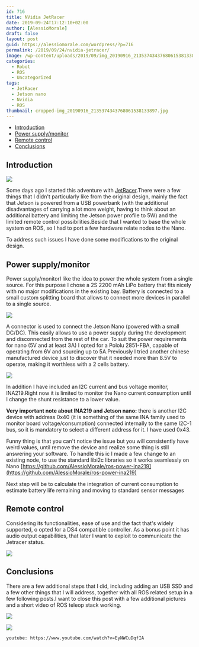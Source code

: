 ```yaml
---
id: 716
title: NVidia JetRacer
date: 2019-09-24T17:12:10+02:00
author: [AlessioMorale]
draft: false
layout: post
guid: https://alessiomorale.com/wordpress/?p=716
permalink: /2019/09/24/nvidia-jetracer/
image: /wp-content/uploads/2019/09/img_20190916_2135374343768061538133897-740x430.jpg
categories:
  - Robot
  - ROS
  - Uncategorized
tags:
  - JetRacer
  - Jetson nano
  - Nvidia
  - ROS
thumbnail: cropped-img_20190916_2135374343768061538133897.jpg
---
```


- [Introduction](#introduction)
- [Power supply/monitor](#power-supplymonitor)
- [Remote control](#remote-control)
- [Conclusions](#conclusions)

## Introduction

![](img_20190916_2135374343768061538133897.jpg)

Some days ago I started this adventure with [JetRacer](https://github.com/NVIDIA-AI-IOT/jetracer).There were a few things that I didn't particularly like from the original design, mainly the fact that Jetson is powered from a USB powerbank (with the additional disadvantages of carrying a lot more weight, having to think about an additional battery and limiting the Jetson power profile to 5W) and the limited remote control possibilities.Beside that I wanted to base the whole system on ROS, so I had to port a few hardware relate nodes to the Nano.

To address such issues I have done some modifications to the original design.

## Power supply/monitor

Power supply/monitorI like the idea to power the whole system from a single source. For this purpose I chose a 2S 2200 mAh LiPo battery that fits nicely with no major modifications in the existing bay.
Battery is connected to a small custom splitting board that allows to connect more devices in parallel to a single source.

![](img_20190916_20094134962048368907300.jpg)

A connector is used to connect the Jetson Nano (powered with a small DC/DC). This easily allows to use a power supply during the development and disconnected from the rest of the car.
To suit the power requirements for nano (5V and at least 3A) I opted for a Pololu 2851-FBA, capable of operating from 6V and sourcing up to 5A.Previously I tried another chinese manufactured device just to discover that it needed more than 8.5V to operate, making it worthless with a 2 cells battery.

![](img_20190916_2008272557472320786764662.jpg)

In addition I have included an I2C current and bus voltage monitor, INA219.Right now it is limited to monitor the Nano current consumption until I change the shunt resistance to a lower value.

**Very important note about INA219 and Jetson nano:** there is another I2C device with address 0x40 (it is something of the same INA family used to monitor board voltage/consumption) connected internally to the same I2C-1 bus, so it is mandatory to select a different address for it. I have used 0x43.

Funny thing is that you can't notice the issue but you will consistently have weird values, until remove the device and realize some thing is still answering your software. To handle this ic I made a few change to an existing node, to use the standard libi2c libraries so it works seamlessly on Nano [https://github.com/AlessioMorale/ros-power-ina219](https://github.com/AlessioMorale/ros-power-ina219)

Next step will be to calculate the integration of current consumption to estimate battery life remaining and moving to standard sensor messages

## Remote control

Considering its functionalities, ease of use and the fact that's widely supported, o opted for a DS4 compatible controller. As a bonus point it has audio output capabilities, that later I want to exploit to communicate the Jetracer status.

![](img_20190916_2207583040884031757302502.jpg)

## Conclusions

There are a few additional steps that I did, including adding an USB SSD and a few other things that I will address, together with all ROS related setup in a few following posts.I want to close this post with a few additional pictures and a short video of ROS teleop stack working.

![](img_20190915_1133087453250750003722849.jpg)

![](img_20190915_113322102000925495512880.jpg)

`youtube: https://www.youtube.com/watch?v=EyNWCuDqfIA`

